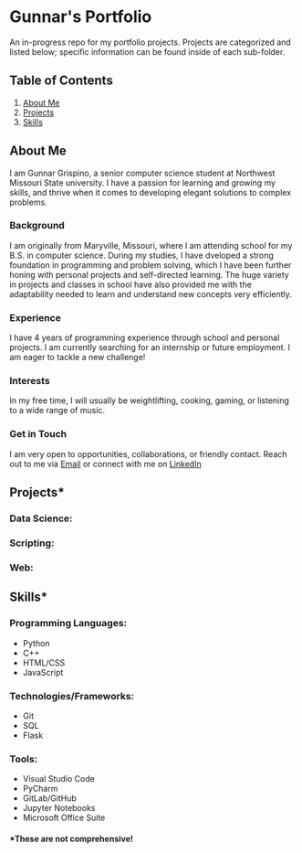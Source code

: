 # Gunnar's Portfolio
An in-progress repo for my portfolio projects. Projects are categorized and listed below; specific information can be found inside of each sub-folder.

## Table of Contents

1. [About Me](#about-me)
2. [Projects](#projects)
3. [Skills](#skills)

## About Me

I am Gunnar Grispino, a senior computer science student at Northwest Missouri State university. I have a passion for learning and growing my skills, and thrive when it comes to developing elegant solutions to complex problems.

### Background

I am originally from Maryville, Missouri, where I am attending school for my B.S. in computer science. During my studies, I have dveloped a strong foundation in programming and problem solving, which I have been further honing with personal projects and self-directed learning. The huge variety in projects and classes in school have also provided me with the adaptability needed to learn and understand new concepts very efficiently.

### Experience

I have 4 years of programming experience through school and personal projects.
I am currently searching for an internship or future employment. I am eager to tackle a new challenge!

### Interests

In my free time, I will usually be weightlifting, cooking, gaming, or listening to a wide range of music.

### Get in Touch

I am very open to opportunities, collaborations, or friendly contact. Reach out to me via [Email](mailto:grispinogunnar@gmail.com) or connect with me on [LinkedIn](https://www.linkedin.com/in/grispinogunnar)

## Projects*

### Data Science:

### Scripting:

### Web:

## Skills*

### Programming Languages:
* Python
* C++
* HTML/CSS
* JavaScript

### Technologies/Frameworks:
* Git
* SQL
* Flask

### Tools:
* Visual Studio Code
* PyCharm
* GitLab/GitHub
* Jupyter Notebooks
* Microsoft Office Suite
  
#### *These are not comprehensive!
